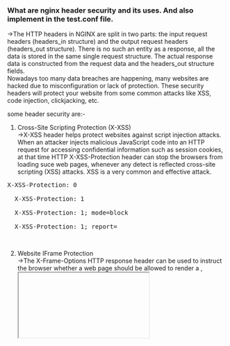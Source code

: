 ### What are nginx header security and its uses. And also implement in the test.conf file.
->The HTTP headers in NGINX are split in two parts: the input request headers (headers_in structure) and the output request headers (headers_out structure). There is no such an entity as a response, all the data is stored in the same single request structure. The actual response data is constructed from the request data and the headers_out structure fields.<br/>
Nowadays too many data breaches are happening, many websites are hacked due to misconfiguration or lack of protection. These security headers will protect your website from some common attacks like XSS, code injection, clickjacking, etc.<br/>

some header security are:-<br/>
1. Cross-Site Scripting Protection (X-XSS)<br/>
->X-XSS header helps protect websites against script injection attacks. When an attacker injects malicious JavaScript code into an HTTP request for accessing confidential information such as session cookies, at that time HTTP X-XSS-Protection header can stop the browsers from loading suce web pages, whenever any detect is reflected cross-site scripting (XSS) attacks. XSS is a very common and effective attack.<br/>
  <pre>X-XSS-Protection: 0 <br/>
  X-XSS-Protection: 1 <br/>
  X-XSS-Protection: 1; mode=block <br/>
  X-XSS-Protection: 1; report=<reporting-uri></pre>
  <br/>

2. Website IFrame Protection<br/>
->The X-Frame-Options HTTP response header can be used to instruct the browser whether a web page should be allowed to render a <frame>, <iframe>, <embed> or <object> element on website or not.<br/>
 <pre>X-Frame-Options: DENY <br/>
  X-Frame-Options: SAMEORIGIN</pre>
  <br/>

3. Preventing Content-Type Sniffing<br/>
->X-Content-Type-Options response header prevents the browser from MIME-sniffing a response away from the declared content-type.
  <pre>X-Content-Type-Options: nosniff </pre><br/>

4. Content Security Policy<br/>
->Content-Security-Policy header is used to instruct the browser to load only the allowed content defined in the policy.<br/>
<pre>Content-Security-Policy: <policy-directive>; <policy-directive></pre><br/>

Steps:<br/>
create localhost.conf file inside /etc/nginx/sites-available<br/>
<pre>sudo nano localhost.conf</pre><br/>
Add below line in localhost.conf<br/>
<pre>server {<br/>
        listen 80;<br/>
       # listen [::]:80;<br/>
        root /var/www/localhost/html;<br/>
        index index.html index.htm index.nginx-debian.html;<br/>
        server_name localhost;<br/>
        location / {<br/>
                try_files $uri $uri/ =404;<br/>
        }<br/>
        access_log /var/log/nginx/test.log;<br/>
        error_log /var/log/nginx/test-error.log;<br/>
        # Some security headers.<br/>
        add_header Referrer-Policy "strict-origin";<br/>
        add_header X-XSS-Protection "1; mode=block";<br/>
        add_header X-Frame-Options "SAMEORIGIN";<br/>
        add_header X-Content-Type-Options nosniff;<br/>

}
</pre>
<br/>

![localhost conf](https://user-images.githubusercontent.com/53372486/142030766-101414d4-2f83-4a83-ae33-879baef30432.png)<br/>

creating a link from it to the sites-enabled directory, which Nginx reads from during startup<br/>
<pre>sudo ln -rs localhost.conf ../sites-enabled/</pre><br/>
For testing<br/>
    <pre>sudo nginx -t</pre>   
    <br/>

![check error](https://user-images.githubusercontent.com/53372486/142030777-8a06f67b-7124-440f-b180-c50b7409d498.png)<br/>

Restart nginx<br/>
<pre>sudo systemctl restart nginx</pre><br/>
<pre>sudo systemctl status nginx</pre><br/>

![status](https://user-images.githubusercontent.com/53372486/142030784-0cebe88e-e51f-4544-9248-0c3dd61192bf.png)<br/>

Display<br/>
open web browser > inspect > click on network > check header response<br/>

![response header](https://user-images.githubusercontent.com/53372486/142030790-03022c4a-aa9d-4b8f-a267-ef5966d9bfbc.png)
